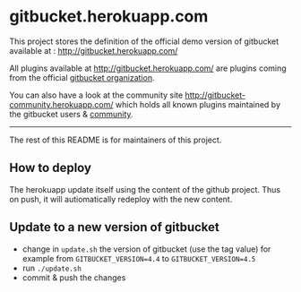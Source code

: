 # gitbucket.herokuapp.com

This project stores the definition of the official demo version of gitbucket available at : http://gitbucket.herokuapp.com/

All plugins available at http://gitbucket.herokuapp.com/ are plugins coming from the official [gitbucket organization](https://github.com/gitbucket).

You can also have a look at the community site http://gitbucket-community.herokuapp.com/ which holds all known plugins maintained by the gitbucket users & [community](https://github.com/gitbucket-plugins).

----

The rest of this README is for maintainers of this project.

## How to deploy

The herokuapp update itself using the content of the github project.
Thus on push, it will autiomatically redeploy with the new content.

## Update to a new version of gitbucket

- change in `update.sh` the version of gitbucket (use the tag value)
  for example from `GITBUCKET_VERSION=4.4` to `GITBUCKET_VERSION=4.5`
- run `./update.sh`
- commit & push the changes
